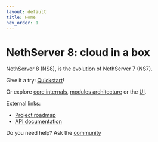 ```yaml
---
layout: default
title: Home
nav_order: 1
---
```


# NethServer 8: cloud in a box

NethServer 8 (NS8), is the evolution of NethServer 7 (NS7).

Give it a try: [Quickstart](quickstart.md)!

Or explore [core internals](core), [modules architecture](modules) or the [UI](ui).

External links:
- [Project roadmap](https://trello.com/b/R58gtZ8I/ns8-prototype)
- [API documentation](https://github.com/NethServer/ns8-core/tree/apidoc)

Do you need help? Ask the [community](https://community.nethserver.org/)

